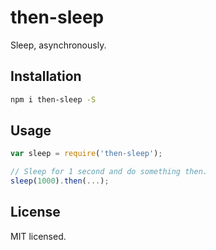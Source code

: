 # then-sleep

Sleep, asynchronously.

## Installation

```sh
npm i then-sleep -S
```

## Usage

```js
var sleep = require('then-sleep');

// Sleep for 1 second and do something then.
sleep(1000).then(...);
```

## License

MIT licensed.
